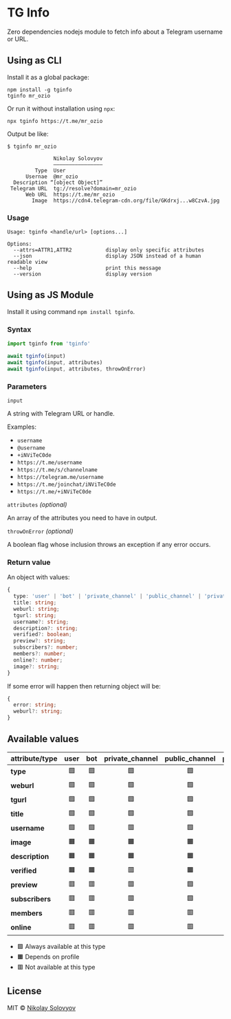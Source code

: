 TG Info
=======

Zero dependencies nodejs module to fetch info about a Telegram username or URL.

Using as CLI
------------

Install it as a global package: 

```shell
npm install -g tginfo
tginfo mr_ozio
```

Or run it without installation using `npx`:

```shell
npx tginfo https://t.me/mr_ozio
```

Output be like:
```
$ tginfo mr_ozio

               Nikolay Solovyov
               ————————————————
         Type  User
      Usernae  @mr_ozio
  Description “[object Object]”
 Telegram URL  tg://resolve?domain=mr_ozio
      Web URL  https://t.me/mr_ozio
        Image  https://cdn4.telegram-cdn.org/file/GKdrxj...w8CzvA.jpg
```

### Usage

```
Usage: tginfo <handle/url> [options...]

Options:
  --attrs=ATTR1,ATTR2           display only specific attributes
  --json                        display JSON instead of a human readable view
  --help                        print this message
  --version                     display version
```

Using as JS Module
------------------

Install it using command `npm install tginfo`.

### Syntax

```js
import tginfo from 'tginfo'

await tginfo(input)
await tginfo(input, attributes)
await tginfo(input, attributes, throwOnError)
```

### Parameters

`input`

A string with Telegram URL or handle.

Examples:
- `username`
- `@username`
- `+iNViTeC0de`
- `https://t.me/username`
- `https://t.me/s/channelname`
- `https://telegram.me/username`
- `https://t.me/joinchat/iNViTeC0de`
- `https://t.me/+iNViTeC0de`

`attributes` _(optional)_

An array of the attributes you need to have in output.

`throwOnError` _(optional)_

A boolean flag whose inclusion throws an exception if any error occurs.

### Return value

An object with values:

```ts
{
  type: 'user' | 'bot' | 'private_channel' | 'public_channel' | 'private_group' | 'public_group';
  title: string;
  weburl: string;
  tgurl: string;
  username?: string;
  description?: string;
  verified?: boolean;
  preview?: string;
  subscribers?: number;
  members?: number;
  online?: number;
  image?: string;
}
```

If some error will happen then returning object will be:

```ts
{
  error: string;
  weburl?: string;
}
```

Available values
----------------

| attribute/type  | user | bot | private_channel | public_channel | private_group | public_group |
|-----------------|:----:|:---:|:---------------:|:--------------:|:-------------:|:------------:|
| **type**        |  🟩  | 🟩  |       🟩        |       🟩       |      🟩       |      🟩      |
| **weburl**      |  🟩  | 🟩  |       🟩        |       🟩       |      🟩       |      🟩      |
| **tgurl**       |  🟩  | 🟩  |       🟩        |       🟩       |      🟩       |      🟩      |
| **title**       |  🟩  | 🟩  |       🟩        |       🟩       |      🟩       |      🟩      |
| **username**    |  🟩  | 🟩  |       🟥        |       🟩       |      🟥       |      🟩      |
| **image**       |  🟧  | 🟧  |       🟧        |       🟧       |      🟧       |      🟧      |
| **description** |  🟧  | 🟧  |       🟧        |       🟧       |      🟧       |      🟧      |
| **verified**    |  🟧  | 🟧  |       🟥        |       🟧       |      🟥       |      🟥      |
| **preview**     |  🟥  | 🟥  |       🟥        |       🟩       |      🟥       |      🟥      |
| **subscribers** |  🟥  | 🟥  |       🟥        |       🟩       |      🟩       |      🟥      |
| **members**     |  🟥  | 🟥  |       🟥        |       🟥       |      🟥       |      🟩      |
| **online**      |  🟥  | 🟥  |       🟥        |       🟥       |      🟥       |      🟧      |

* 🟩 Always available at this type 
* 🟧 Depends on profile
* 🟥 Not available at this type

License
-------
MIT © [Nikolay Solovyov](https://ozio.io)
